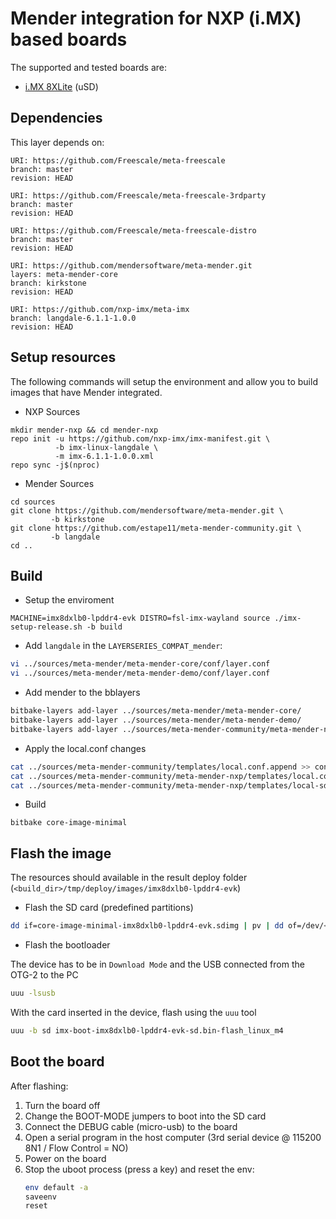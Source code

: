 # Mender integration for NXP (i.MX) based boards

The supported and tested boards are:

 - [i.MX 8XLite](https://www.nxp.com/design/development-boards/i-mx-evaluation-and-development-boards/i-mx-8xlite-evaluation-kit:MCIMX8DXL-WEVK) (uSD)


## Dependencies

This layer depends on:

```
URI: https://github.com/Freescale/meta-freescale
branch: master
revision: HEAD
```

```
URI: https://github.com/Freescale/meta-freescale-3rdparty
branch: master
revision: HEAD
```

```
URI: https://github.com/Freescale/meta-freescale-distro
branch: master
revision: HEAD
```

```
URI: https://github.com/mendersoftware/meta-mender.git
layers: meta-mender-core
branch: kirkstone
revision: HEAD
```

```
URI: https://github.com/nxp-imx/meta-imx
branch: langdale-6.1.1-1.0.0
revision: HEAD
```

## Setup resources

The following commands will setup the environment and allow you to build images
that have Mender integrated.

- NXP Sources
```
mkdir mender-nxp && cd mender-nxp
repo init -u https://github.com/nxp-imx/imx-manifest.git \
          -b imx-linux-langdale \
          -m imx-6.1.1-1.0.0.xml
repo sync -j$(nproc)

```

- Mender Sources
```
cd sources
git clone https://github.com/mendersoftware/meta-mender.git \
         -b kirkstone
git clone https://github.com/estape11/meta-mender-community.git \
         -b langdale
cd ..
```

## Build 
- Setup the enviroment
```
MACHINE=imx8dxlb0-lpddr4-evk DISTRO=fsl-imx-wayland source ./imx-setup-release.sh -b build
```

- Add `langdale` in the `LAYERSERIES_COMPAT_mender`:

```bash
vi ../sources/meta-mender/meta-mender-core/conf/layer.conf
vi ../sources/meta-mender/meta-mender-demo/conf/layer.conf
```

- Add mender to the bblayers

```bash
bitbake-layers add-layer ../sources/meta-mender/meta-mender-core/
bitbake-layers add-layer ../sources/meta-mender/meta-mender-demo/
bitbake-layers add-layer ../sources/meta-mender-community/meta-mender-nxp
```

- Apply the local.conf changes
```bash
cat ../sources/meta-mender-community/templates/local.conf.append >> conf/local.conf
cat ../sources/meta-mender-community/meta-mender-nxp/templates/local.conf.append >> conf/local.conf
cat ../sources/meta-mender-community/meta-mender-nxp/templates/local-sdcard.conf.append >> conf/local.conf
```

- Build
```
bitbake core-image-minimal
```

## Flash the image 
The resources should available in the result deploy folder (`<build_dir>/tmp/deploy/images/imx8dxlb0-lpddr4-evk`)

- Flash the SD card (predefined partitions)
```bash
dd if=core-image-minimal-imx8dxlb0-lpddr4-evk.sdimg | pv | dd of=/dev/<sd_dev> 
```

- Flash the bootloader

The device has to be in `Download Mode` and the USB connected from the OTG-2 to the PC
```bash
uuu -lsusb
```
With the card inserted in the device, flash using the `uuu` tool
```bash
uuu -b sd imx-boot-imx8dxlb0-lpddr4-evk-sd.bin-flash_linux_m4
```

## Boot the board

After flashing:
 1. Turn the board off
 2. Change the BOOT-MODE jumpers to boot into the SD card
 3. Connect the DEBUG cable (micro-usb) to the board
 4. Open a serial program in the host computer (3rd serial device @ 115200 8N1 / Flow Control = NO)
 5. Power on the board
 6. Stop the uboot process (press a key) and reset the env:
    ```bash
    env default -a
    saveenv
    reset
    ```